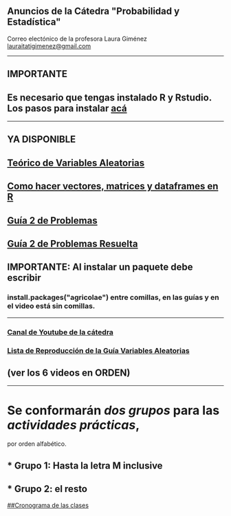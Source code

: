 ## Anuncios de la Cátedra "Probabilidad y Estadística"


Correo electónico de la profesora Laura Giménez
lauraitatigimenez@gmail.com

---
## IMPORTANTE
## Es necesario que tengas instalado R y Rstudio. Los pasos para instalar [acá](https://github.com/industrial-prob-stats/material/blob/master/Instalacion_R_RStudio.pdf)


---
## YA DISPONIBLE
## [Teórico de Variables Aleatorias](https://github.com/industrial-prob-stats/presentaciones-teoricas/blob/master/TEMA%203_Variables%20Aleatorias.pdf)
## [Como hacer vectores, matrices y dataframes en R](https://github.com/industrial-prob-stats/material/blob/master/02-tipo_de_datos.pdf)
## [Guía 2 de Problemas](https://github.com/industrial-prob-stats/material/blob/master/guia02-variables-aleatorias.pdf)
## [Guía 2 de Problemas Resuelta](https://github.com/industrial-prob-stats/material/blob/master/02-variables-aleatorias-resuelta.pdf)
## IMPORTANTE: Al instalar un paquete debe escribir
### install.packages("agricolae") entre comillas, en las guías y en el video está sin comillas. 



---

### [Canal de Youtube de la cátedra](https://www.youtube.com/channel/UCZp-9gLD4Qohn1wNv5jfoNw?view_as=subscriber)
### [Lista de Reproducción de la Guía Variables Aleatorias](https://www.youtube.com/watch?v=CCxVQeVijYo&list=PLNwm0SNfmJPjdkSehOLHPjr3ID2161Er8)
## (ver los 6 videos en ORDEN)


---

# Se conformarán *dos grupos* para las _actividades prácticas_, 
por orden alfabético.

## * Grupo 1: Hasta la letra M inclusive
## * Grupo 2: el resto

[##Cronograma de las clases](https://github.com/industrial-prob-stats/anuncios/blob/master/Cronograma_ProbyEst_Industrial2020.pdf)

